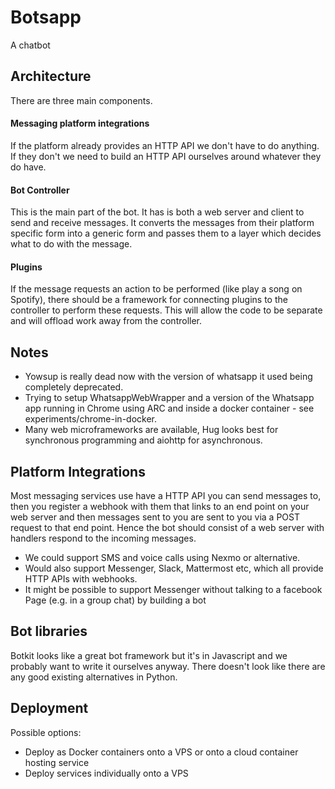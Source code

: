 Botsapp
=======

A chatbot

## Architecture
There are three main components. 

#### Messaging platform integrations
If the platform already provides an HTTP API we don't have to do anything. If they don't we need to build an HTTP API ourselves around whatever they do have.

#### Bot Controller
This is the main part of the bot. It has is both a web server and client to send and receive messages. It converts the messages from their platform specific form into a generic form and passes them to a layer which decides what to do with the message. 

#### Plugins
If the message requests an action to be performed (like play a song on Spotify), there should be a framework for connecting plugins to the controller to perform these requests. This will allow the code to be separate and will offload work away from the controller.

## Notes
- Yowsup is really dead now with the version of whatsapp it used being completely deprecated.
- Trying to setup WhatsappWebWrapper and a version of the Whatsapp app running in Chrome using ARC and inside a docker container - see experiments/chrome-in-docker.
- Many web microframeworks are available, Hug looks best for synchronous programming and aiohttp for asynchronous.

## Platform Integrations
Most messaging services use have a HTTP API you can send messages to, then you register a webhook with them that links to an end point on your web server and then messages sent to you are sent to you via a POST request to that end point. Hence the bot should consist of a web server with handlers respond to the incoming messages.
- We could support SMS and voice calls using Nexmo or alternative.
- Would also support Messenger, Slack, Mattermost etc, which all provide HTTP APIs with webhooks.
- It might be possible to support Messenger without talking to a facebook Page (e.g. in a group chat) by building a bot

## Bot libraries
Botkit looks like a great bot framework but it's in Javascript and we probably want to write it ourselves anyway. There doesn't look like there are any good existing alternatives in Python.

## Deployment
Possible options:
- Deploy as Docker containers onto a VPS or onto a cloud container hosting service
- Deploy services individually onto a VPS